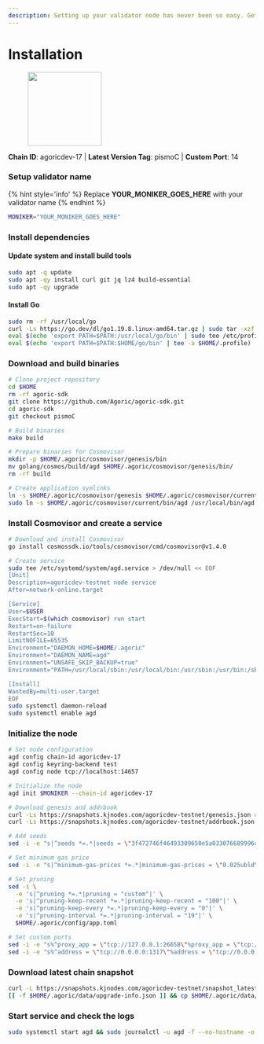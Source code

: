 ```yaml
---
description: Setting up your validator node has never been so easy. Get your validator running in minutes by following step by step instructions.
---
```


# Installation

<figure><img src="https://raw.githubusercontent.com/kj89/cosmos-images/main/logos/agoricdev.png" width="150" alt=""><figcaption></figcaption></figure>

**Chain ID**: agoricdev-17 | **Latest Version Tag**: pismoC | **Custom Port**: 14

### Setup validator name

{% hint style='info' %}
Replace **YOUR_MONIKER_GOES_HERE** with your validator name
{% endhint %}

```bash
MONIKER="YOUR_MONIKER_GOES_HERE"
```

### Install dependencies

#### Update system and install build tools

```bash
sudo apt -q update
sudo apt -qy install curl git jq lz4 build-essential
sudo apt -qy upgrade
```

#### Install Go

```bash
sudo rm -rf /usr/local/go
curl -Ls https://go.dev/dl/go1.19.8.linux-amd64.tar.gz | sudo tar -xzf - -C /usr/local
eval $(echo 'export PATH=$PATH:/usr/local/go/bin' | sudo tee /etc/profile.d/golang.sh)
eval $(echo 'export PATH=$PATH:$HOME/go/bin' | tee -a $HOME/.profile)
```

### Download and build binaries

```bash
# Clone project repository
cd $HOME
rm -rf agoric-sdk
git clone https://github.com/Agoric/agoric-sdk.git
cd agoric-sdk
git checkout pismoC

# Build binaries
make build

# Prepare binaries for Cosmovisor
mkdir -p $HOME/.agoric/cosmovisor/genesis/bin
mv golang/cosmos/build/agd $HOME/.agoric/cosmovisor/genesis/bin/
rm -rf build

# Create application symlinks
ln -s $HOME/.agoric/cosmovisor/genesis $HOME/.agoric/cosmovisor/current
sudo ln -s $HOME/.agoric/cosmovisor/current/bin/agd /usr/local/bin/agd
```

### Install Cosmovisor and create a service

```bash
# Download and install Cosmovisor
go install cosmossdk.io/tools/cosmovisor/cmd/cosmovisor@v1.4.0

# Create service
sudo tee /etc/systemd/system/agd.service > /dev/null << EOF
[Unit]
Description=agoricdev-testnet node service
After=network-online.target

[Service]
User=$USER
ExecStart=$(which cosmovisor) run start
Restart=on-failure
RestartSec=10
LimitNOFILE=65535
Environment="DAEMON_HOME=$HOME/.agoric"
Environment="DAEMON_NAME=agd"
Environment="UNSAFE_SKIP_BACKUP=true"
Environment="PATH=/usr/local/sbin:/usr/local/bin:/usr/sbin:/usr/bin:/sbin:/bin:/usr/games:/usr/local/games:/snap/bin:$HOME/.agoric/cosmovisor/current/bin"

[Install]
WantedBy=multi-user.target
EOF
sudo systemctl daemon-reload
sudo systemctl enable agd
```

### Initialize the node

```bash
# Set node configuration
agd config chain-id agoricdev-17
agd config keyring-backend test
agd config node tcp://localhost:14657

# Initialize the node
agd init $MONIKER --chain-id agoricdev-17

# Download genesis and addrbook
curl -Ls https://snapshots.kjnodes.com/agoricdev-testnet/genesis.json > $HOME/.agoric/config/genesis.json
curl -Ls https://snapshots.kjnodes.com/agoricdev-testnet/addrbook.json > $HOME/.agoric/config/addrbook.json

# Add seeds
sed -i -e "s|^seeds *=.*|seeds = \"3f472746f46493309650e5a033076689996c8881@agoricdev-testnet.rpc.kjnodes.com:14659\"|" $HOME/.agoric/config/config.toml

# Set minimum gas price
sed -i -e "s|^minimum-gas-prices *=.*|minimum-gas-prices = \"0.025ubld\"|" $HOME/.agoric/config/app.toml

# Set pruning
sed -i \
  -e 's|^pruning *=.*|pruning = "custom"|' \
  -e 's|^pruning-keep-recent *=.*|pruning-keep-recent = "100"|' \
  -e 's|^pruning-keep-every *=.*|pruning-keep-every = "0"|' \
  -e 's|^pruning-interval *=.*|pruning-interval = "19"|' \
  $HOME/.agoric/config/app.toml

# Set custom ports
sed -i -e "s%^proxy_app = \"tcp://127.0.0.1:26658\"%proxy_app = \"tcp://127.0.0.1:14658\"%; s%^laddr = \"tcp://127.0.0.1:26657\"%laddr = \"tcp://127.0.0.1:14657\"%; s%^pprof_laddr = \"localhost:6060\"%pprof_laddr = \"localhost:14060\"%; s%^laddr = \"tcp://0.0.0.0:26656\"%laddr = \"tcp://0.0.0.0:14656\"%; s%^prometheus_listen_addr = \":26660\"%prometheus_listen_addr = \":14660\"%" $HOME/.agoric/config/config.toml
sed -i -e "s%^address = \"tcp://0.0.0.0:1317\"%address = \"tcp://0.0.0.0:14317\"%; s%^address = \":8080\"%address = \":14080\"%; s%^address = \"0.0.0.0:9090\"%address = \"0.0.0.0:14090\"%; s%^address = \"0.0.0.0:9091\"%address = \"0.0.0.0:14091\"%; s%:8545%:14545%; s%:8546%:14546%; s%:6065%:14065%" $HOME/.agoric/config/app.toml
```

### Download latest chain snapshot

```bash
curl -L https://snapshots.kjnodes.com/agoricdev-testnet/snapshot_latest.tar.lz4 | tar -Ilz4 -xf - -C $HOME/.agoric
[[ -f $HOME/.agoric/data/upgrade-info.json ]] && cp $HOME/.agoric/data/upgrade-info.json $HOME/.agoric/cosmovisor/genesis/upgrade-info.json
```

### Start service and check the logs

```bash
sudo systemctl start agd && sudo journalctl -u agd -f --no-hostname -o cat
```
